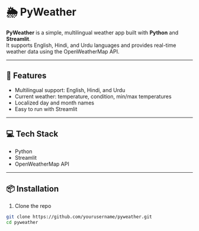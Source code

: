 # 🌦️ PyWeather

**PyWeather** is a simple, multilingual weather app built with **Python** and **Streamlit**.  
It supports English, Hindi, and Urdu languages and provides real-time weather data using the OpenWeatherMap API.

---

## 🚀 Features

- Multilingual support: English, Hindi, and Urdu  
- Current weather: temperature, condition, min/max temperatures  
- Localized day and month names  
- Easy to run with Streamlit  

---

## 💻 Tech Stack

- Python  
- Streamlit  
- OpenWeatherMap API

---

## 📦 Installation

1. Clone the repo  
```bash
git clone https://github.com/yourusername/pyweather.git
cd pyweather
